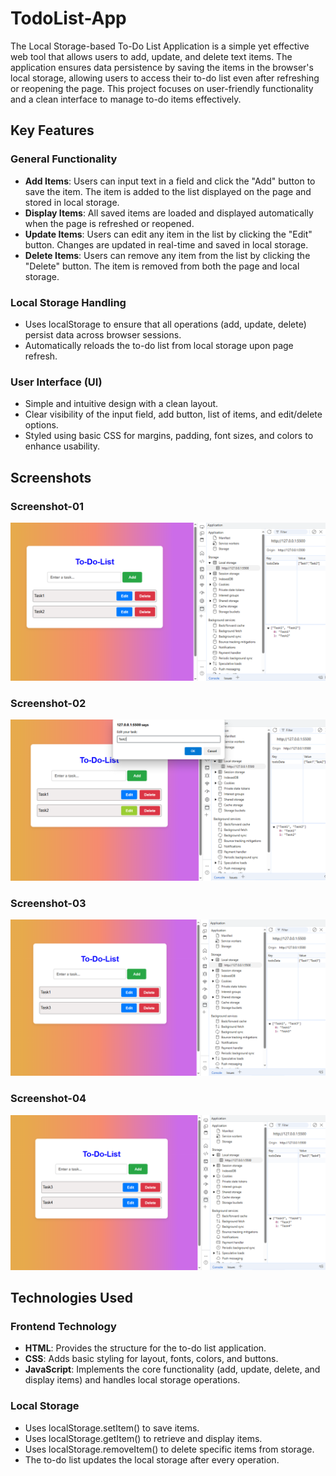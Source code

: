 # TodoList-App

The Local Storage-based To-Do List Application is a simple yet effective web tool that allows users to add, update, and delete text items. The application ensures data persistence by saving the items in the browser's local storage, allowing users to access their to-do list even after refreshing or reopening the page. This project focuses on user-friendly functionality and a clean interface to manage to-do items effectively.

## Key Features

### General Functionality
- **Add Items**: Users can input text in a field and click the "Add" button to save the item. The item is added to the list displayed on the page and stored in local storage.
- **Display Items**: All saved items are loaded and displayed automatically when the page is refreshed or reopened.
- **Update Items**: Users can edit any item in the list by clicking the "Edit" button. Changes are updated in real-time and saved in local storage.
- **Delete Items**: Users can remove any item from the list by clicking the "Delete" button. The item is removed from both the page and local storage.

### Local Storage Handling
- Uses localStorage to ensure that all operations (add, update, delete) persist data across browser sessions.
- Automatically reloads the to-do list from local storage upon page refresh.

### User Interface (UI)
- Simple and intuitive design with a clean layout.
- Clear visibility of the input field, add button, list of items, and edit/delete options.
- Styled using basic CSS for margins, padding, font sizes, and colors to enhance usability.


## Screenshots

### Screenshot-01
![TodoList App Screenshot](Images/Capture1.PNG)
### Screenshot-02
![TodoList App Screenshot](Images/Capture2.PNG)
### Screenshot-03
![TodoList App Screenshot](Images/Capture3.PNG)
### Screenshot-04
![TodoList App Screenshot](Images/Capture4.PNG)

## Technologies Used

### Frontend Technology
- **HTML**: Provides the structure for the to-do list application.
- **CSS**: Adds basic styling for layout, fonts, colors, and buttons.
- **JavaScript**: Implements the core functionality (add, update, delete, and display items) and handles local storage operations.

### Local Storage
- Uses localStorage.setItem() to save items.
- Uses localStorage.getItem() to retrieve and display items.
- Uses localStorage.removeItem() to delete specific items from storage.
- The to-do list updates the local storage after every operation.


